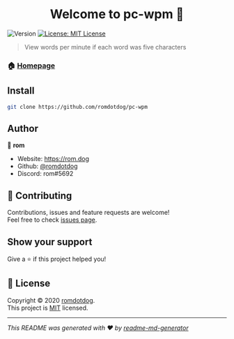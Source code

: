 <h1 align="center">Welcome to pc-wpm 👋</h1>
<p>
  <img alt="Version" src="https://img.shields.io/badge/version-1.0.0-blue.svg?cacheSeconds=2592000" />
  <a href="https://github.com/romdotdog/pc-wpm/blob/main/LICENSE" target="_blank">
    <img alt="License: MIT License" src="https://img.shields.io/badge/License-MIT License-yellow.svg" />
  </a>
</p>

> View words per minute if each word was five characters

### 🏠 [Homepage](https://github.com/romdotdog/pc-wpm)

## Install

```sh
git clone https://github.com/romdotdog/pc-wpm
```

## Author

👤 **rom**

* Website: https://rom.dog
* Github: [@romdotdog](https://github.com/romdotdog)
* Discord: rom#5692

## 🤝 Contributing

Contributions, issues and feature requests are welcome!<br />Feel free to check [issues page](https://github.com/romdotdog/pc-wpm/issues). 

## Show your support

Give a ⭐️ if this project helped you!

## 📝 License

Copyright © 2020 [romdotdog](https://github.com/romdotdog).<br />
This project is [MIT](https://github.com/romdotdog/pc-wpm/blob/main/LICENSE) licensed.

***
_This README was generated with ❤️ by [readme-md-generator](https://github.com/kefranabg/readme-md-generator)_